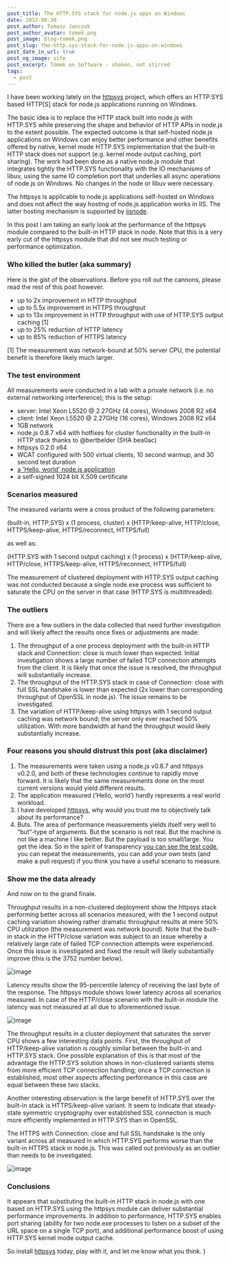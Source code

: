 ```yaml
---
post_title: The HTTP.SYS stack for node.js apps on Windows
date: 2012-08-30
post_author: Tomasz Janczuk
post_author_avatar: tomek.png
post_image: blog-tomek.png
post_slug: the-http.sys-stack-for-node.js-apps-on-windows
post_date_in_url: true
post_og_image: site
post_excerpt: Tomek on Software - shaken, not stirred
tags:
  - post
---
```





I have been working lately on the [httpsys](https://github.com/tjanczuk/httpsys) project, which offers an HTTP.SYS based HTTP[S] stack for node.js applications running on Windows.   

The basic idea is to replace the HTTP stack built into node.js with HTTP.SYS while preserving the shape and behavior of HTTP APIs in node.js to the extent possible. The expected outcome is that self-hosted node.js applications on Windows can enjoy better performance and other benefits offered by native, kernel mode HTTP.SYS implementation that the built-in HTTP stack does not support (e.g. kernel mode output caching, port sharing). The work had been done as a native node.js module that integrates tightly the HTTP.SYS functionality with the IO mechanisms of libuv, using the same IO completion port that underlies all async operations of node.js on Windows. No changes in the node or libuv were necessary.   

The httpsys is applicable to node.js applications self-hosted on Windows and does not affect the way hosting of node.js application works in IIS. The latter hosting mechanism is supported by [iisnode](http://tomasz.janczuk.org/2011/08/hosting-nodejs-applications-in-iis-on.html).  

In this post I am taking an early look at the performance of the httpsys module compared to the built-in HTTP stack in node. Note that this is a very early cut of the httpsys module that did not see much testing or performance optimization.   

### Who killed the butler (aka summary)  

Here is the gist of the observations. Before you roll out the cannons, please read the rest of this post however.   

* up to 2x improvement in HTTP throughput  
* up to 5.5x improvement in HTTPS throughput  
* up to 13x improvement in HTTP throughput with use of HTTP.SYS output caching [1]  
* up to 25% reduction of HTTP latency  
* up to 85% reduction of HTTPS latency  
  

[1] The measurement was network-bound at 50% server CPU, the potential benefit is therefore likely much larger.   

### The test environment  

All measurements were conducted in a lab with a private network (i.e. no external networking interference); this is the setup:  

* server: Intel Xeon L5520 @ 2.27GHz (4 cores), Windows 2008 R2 x64  
* client: Intel Xeon L5520 @ 2.27GHz (16 cores), Windows 2008 R2 x64  
* 1GB network  
* node.js 0.8.7 x64 with hotfixes for cluster functionality in the built-in HTTP stack thanks to @bertbelder (SHA bea0ac)  
* httpsys 0.2.0 x64  
* WCAT configured with 500 virtual clients, 10 second warmup, and 30 second test duration  
* [a 'Hello, world' node.js application](https://github.com/tjanczuk/httpsys/tree/master/test/performance)  
* a self-signed 1024 bit X.509 certificate  
  

### Scenarios measured  

The measured variants were a cross product of the following parameters:  

(built-in, HTTP.SYS) x (1 process, cluster) x (HTTP/keep-alive, HTTP/close, HTTPS/keep-alive, HTTPS/reconnect, HTTPS/full)  

as well as:  

(HTTP.SYS with 1 second output caching) x (1 process) x (HTTP/keep-alive, HTTP/close, HTTPS/keep-alive, HTTPS/reconnect, HTTPS/full)  

The measurement of clustered deployment with HTTP.SYS output caching was not conducted because a single node.exe process was sufficient to saturate the CPU on the server in that case (HTTP.SYS is multithreaded).   

### The outliers  

There are a few outliers in the data collected that need further investigation and will likely affect the results once fixes or adjustments are made:  

1. The throughput of a one process deployment with the built-in HTTP stack and Connection: close is much lower than expected. Initial investigation shows a large number of failed TCP connection attempts from the client. It is likely that once the issue is resolved, the throughput will substantially increase.  
2. The throughput of the HTTP.SYS stack in case of Connection: close with full SSL handshake is lower than expected (2x lower than corresponding throughput of OpenSSL in node.js). The issue remains to be investigated.  
3. The variation of HTTP/keep-alive using httpsys with 1 second output caching was network bound; the server only ever reached 50% utilization. With more bandwidth at hand the throughput would likely substantially increase.  
  

### Four reasons you should distrust this post (aka disclaimer)  

1. The measurements were taken using a node.js v0.8.7 and httpsys v0.2.0, and both of these technologies continue to rapidly move forward. It is likely that the same measurements done on the most current versions would yield different results.  
2. The application measured (‘Hello, world’) hardly represents a real world workload.  
3. I have developed [httpsys](https://github.com/tjanczuk/httpsys), why would you trust me to objectively talk about its performance?  
4. Buts. The area of performance measurements yields itself very well to “but”-type of arguments. But the scenario is not real. But the machine is not like a machine I like better. But the payload is too small/large. You get the idea. So in the spirit of transparency [you can see the test code](https://github.com/tjanczuk/httpsys/tree/master/test/performance), you can repeat the measurements, you can add your own tests (and make a pull request) if you think you have a useful scenario to measure.  
  

### Show me the data already    

And now on to the grand finale.   

Throughput results in a non-clustered deployment show the httpsys stack performing better across all scenarios measured, with the 1 second output caching variation showing rather dramatic throughput results at mere 50% CPU utilization (the measurement was network bound). Note that the built-in stack in the HTTP/close variation was subject to an issue whereby a relatively large rate of failed TCP connection attempts were experienced. Once this issue is investigated and fixed the result will likely substantially improve (this is the 3752 number below).   

 ![image](http://chart.apis.google.com/chart?chxl=1:%7CHTTP%2Fkeep-alive%7CHTTP%2Fclose%7CHTTPS%2Fkeep-alive%7CHTTPS%2Freconnect%7CHTTPS%2Ffull%7C2:%7C%5Breq%2Fs%5D&chxp=2,50&chxr=0,0,170000&chxs=0,676767,9.833,0,lt,676767%7C1,676767,11.5,0,l,00000000&chxt=y,x,y&chbh=a,4,25&chs=600x500&cht=bvg&chco=80C65A,FF9900,AA0033&chds=0,170000,0,170000,0,170000&chd=t:12461,3752,5651,1357,532%7C17364,15686,14495,7382,747%7C159902,35624,109148,9824,742&chdl=built-in%7CHTTP.SYS%7CHTTP.SYS+%2B+caching&chdlp=b&chma=0,0,0,2%7C0,7&chtt=Throughout+(larger+is+better)%2C+1+node.exe+process&chts=000000,11.5&chm=N,676767,0,-1,11%7CN,676767,1,-1,11%7CN,676767,2,-1,11)  

Latency results show the 95-percentile latency of receiving the last byte of the response. The httpsys module shows lower latency across all scenarios measured. In case of the HTTP/close scenario with the built-in module the latency was not measured at all due to aforementioned issue.   

 ![image](http://chart.apis.google.com/chart?chxl=1:%7CHTTP%2Fkeep-alive%7CHTTP%2Fclose%7CHTTPS%2Fkeep-alive%7CHTTPS%2Freconnect%7CHTTPS%2Ffull%7C2:%7C%5Bms%5D&chxp=2,50&chxr=0,0,1500&chxs=0,676767,9.833,0,lt,676767%7C1,676767,11.5,0,l,00000000&chxt=y,x,y&chbh=a,4,25&chs=600x500&cht=bvg&chco=80C65A,FF9900,AA0033&chds=0,1500,0,1500,0,1500&chd=t:17,-1,36,672,1440%7C13,25,15,101,1168%7C3,18,5,136,1040&chdl=built-in%7CHTTP.SYS%7CHTTP.SYS+%2B+caching&chdlp=b&chma=0,0,0,4%7C0,7&chtt=Latency+(smaller+is+better)%2C+1+node.exe+process&chts=000000,11.5&chm=N,676767,0,-1,11%7CN,676767,1,-1,11%7CN,676767,2,-1,11)  

The throughput results in a cluster deployment that saturates the server CPU shows a few interesting data points. First, the throughput of HTTP/keep-alive variation is roughly similar between the built-in and HTTP.SYS stack. One possible explanation of this is that most of the advantage the HTTP.SYS solution shows in non-clustered variants stems from more efficient TCP connection handling; once a TCP connection is established, most other aspects affecting performance in this case are equal between these two stacks.   

Another interesting observation is the large benefit of HTTP.SYS over the built-in stack is HTTPS/keep-alive variant. It seem to indicate that steady-state symmetric cryptography over established SSL connection is much more efficiently implemented in HTTP.SYS than in OpenSSL.   

The HTTPS with Connection: close and full SSL handshake is the only variant across all measured in which HTTP.SYS performs worse than the built-in HTTPS stack in node.js. This was called out previously as an outlier than needs to be investigated.   

 ![image](http://chart.apis.google.com/chart?chxl=1:%7CHTTP%2Fkeep-alive%7CHTTP%2Fclose%7CHTTPS%2Fkeep-alive%7CHTTPS%2Freconnect%7CHTTPS%2Ffull%7C2:%7C%5Breq%2Fs%5D&chxp=2,50&chxr=0,0,36000&chxs=0,676767,9.833,0,lt,676767%7C1,676767,11.5,0,l,00000000&chxt=y,x,y&chbh=21,4,54&chs=600x500&cht=bvg&chco=80C65A,FF9900&chds=0,36000,0,36000&chd=t:34003,10225,14941,1507,1338%7C34760,20324,27834,8178,754&chdl=built-in%7CHTTP.SYS&chdlp=b&chma=0,0,0,1%7C0,13&chtt=Throughput+(larger+is+better)%2C+cluster+of+4+node.exe+processes&chts=000000,11.5&chm=N,676767,0,-1,11%7CN,676767,1,-1,11%7CN,676767,2,-1,11)      

### Conclusions  

It appears that substituting the built-in HTTP stack in node.js with one based on HTTP.SYS using the httpsys module can deliver substantial performance improvements. In addition to performance, HTTP.SYS enables port sharing (ability for two node.exe processes to listen on a subset of the URL space on a single TCP port), and additional performance boost of using HTTP.SYS kernel mode output cache.   

So install [httpsys](https://github.com/tjanczuk/httpsys) today, play with it, and let me know what you think.   }